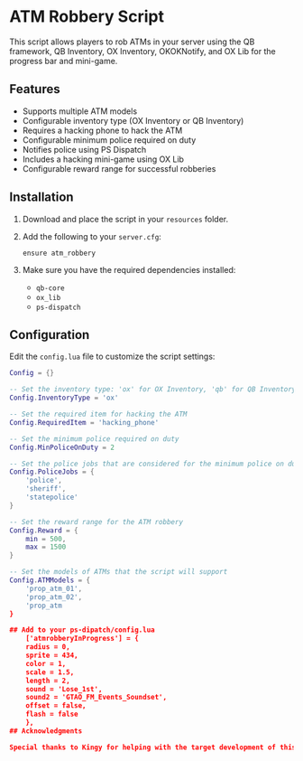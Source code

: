 
# ATM Robbery Script

This script allows players to rob ATMs in your server using the QB framework, QB Inventory, OX Inventory, OKOKNotify, and OX Lib for the progress bar and mini-game.

## Features

- Supports multiple ATM models
- Configurable inventory type (OX Inventory or QB Inventory)
- Requires a hacking phone to hack the ATM
- Configurable minimum police required on duty
- Notifies police using PS Dispatch
- Includes a hacking mini-game using OX Lib
- Configurable reward range for successful robberies

## Installation

1. Download and place the script in your `resources` folder.
2. Add the following to your `server.cfg`:

    ```plaintext
    ensure atm_robbery
    ```

3. Make sure you have the required dependencies installed:
    - `qb-core`
    - `ox_lib`
    - `ps-dispatch`

## Configuration

Edit the `config.lua` file to customize the script settings:

```lua
Config = {}

-- Set the inventory type: 'ox' for OX Inventory, 'qb' for QB Inventory
Config.InventoryType = 'ox'

-- Set the required item for hacking the ATM
Config.RequiredItem = 'hacking_phone'

-- Set the minimum police required on duty
Config.MinPoliceOnDuty = 2

-- Set the police jobs that are considered for the minimum police on duty check
Config.PoliceJobs = {
    'police',
    'sheriff',
    'statepolice'
}

-- Set the reward range for the ATM robbery
Config.Reward = {
    min = 500,
    max = 1500
}

-- Set the models of ATMs that the script will support
Config.ATMModels = {
    'prop_atm_01',
    'prop_atm_02',
    'prop_atm
}

## Add to your ps-dipatch/config.lua
    ['atmrobberyInProgress'] = {
    radius = 0,
    sprite = 434,
    color = 1,
    scale = 1.5,
    length = 2,
    sound = 'Lose_1st',
    sound2 = 'GTAO_FM_Events_Soundset',
    offset = false,
    flash = false
    },
## Acknowledgments

Special thanks to Kingy for helping with the target development of this script.